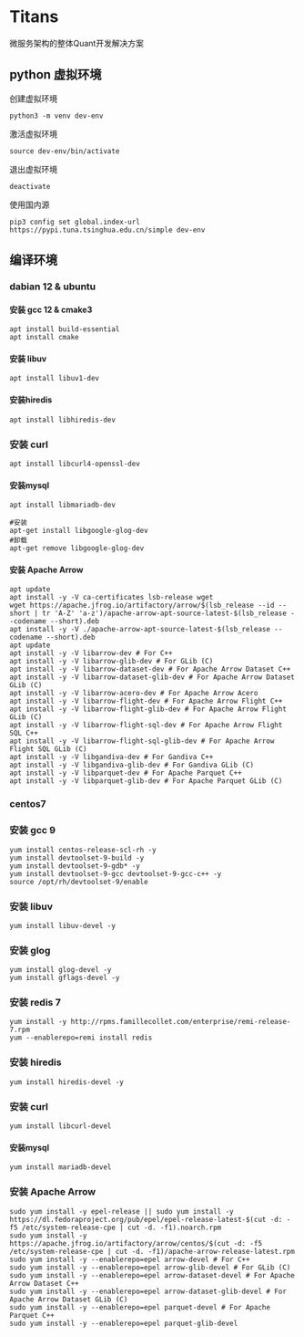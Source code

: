# Titans

微服务架构的整体Quant开发解决方案


## python 虚拟环境

创建虚拟环境
```shell
python3 -m venv dev-env
```

激活虚拟环境
```shell
source dev-env/bin/activate
```

退出虚拟环境
```shell
deactivate
```

使用国内源
```shell
pip3 config set global.index-url https://pypi.tuna.tsinghua.edu.cn/simple dev-env
```

## 编译环境

### dabian 12 & ubuntu

#### 安装 gcc 12 & cmake3
```shell
apt install build-essential
apt install cmake
```

#### 安装 libuv
```shell
apt install libuv1-dev
```

#### 安装hiredis
```shell
apt install libhiredis-dev
```

### 安装 curl
```shell
apt install libcurl4-openssl-dev
```

#### 安装mysql
```shell
apt install libmariadb-dev
```

```shell
#安装
apt-get install libgoogle-glog-dev
#卸载
apt-get remove libgoogle-glog-dev
```

#### 安装 Apache Arrow
```shell
apt update
apt install -y -V ca-certificates lsb-release wget
wget https://apache.jfrog.io/artifactory/arrow/$(lsb_release --id --short | tr 'A-Z' 'a-z')/apache-arrow-apt-source-latest-$(lsb_release --codename --short).deb
apt install -y -V ./apache-arrow-apt-source-latest-$(lsb_release --codename --short).deb
apt update
apt install -y -V libarrow-dev # For C++
apt install -y -V libarrow-glib-dev # For GLib (C)
apt install -y -V libarrow-dataset-dev # For Apache Arrow Dataset C++
apt install -y -V libarrow-dataset-glib-dev # For Apache Arrow Dataset GLib (C)
apt install -y -V libarrow-acero-dev # For Apache Arrow Acero
apt install -y -V libarrow-flight-dev # For Apache Arrow Flight C++
apt install -y -V libarrow-flight-glib-dev # For Apache Arrow Flight GLib (C)
apt install -y -V libarrow-flight-sql-dev # For Apache Arrow Flight SQL C++
apt install -y -V libarrow-flight-sql-glib-dev # For Apache Arrow Flight SQL GLib (C)
apt install -y -V libgandiva-dev # For Gandiva C++
apt install -y -V libgandiva-glib-dev # For Gandiva GLib (C)
apt install -y -V libparquet-dev # For Apache Parquet C++
apt install -y -V libparquet-glib-dev # For Apache Parquet GLib (C)
```

### centos7

### 安装 gcc 9
```shell
yum install centos-release-scl-rh -y
yum install devtoolset-9-build -y
yum install devtoolset-9-gdb* -y
yum install devtoolset-9-gcc devtoolset-9-gcc-c++ -y
source /opt/rh/devtoolset-9/enable
```

### 安装 libuv
```shell
yum install libuv-devel -y
```

### 安装 glog
```shell
yum install glog-devel -y
yum install gflags-devel -y
```

### 安装 redis 7 
```shell
yum install -y http://rpms.famillecollet.com/enterprise/remi-release-7.rpm
yum --enablerepo=remi install redis
```

### 安装 hiredis
```shell
yum install hiredis-devel -y
```

### 安装 curl
```shell
yum install libcurl-devel
```

#### 安装mysql
```shell
yum install mariadb-devel
```

### 安装 Apache Arrow
```shell
sudo yum install -y epel-release || sudo yum install -y https://dl.fedoraproject.org/pub/epel/epel-release-latest-$(cut -d: -f5 /etc/system-release-cpe | cut -d. -f1).noarch.rpm
sudo yum install -y https://apache.jfrog.io/artifactory/arrow/centos/$(cut -d: -f5 /etc/system-release-cpe | cut -d. -f1)/apache-arrow-release-latest.rpm
sudo yum install -y --enablerepo=epel arrow-devel # For C++
sudo yum install -y --enablerepo=epel arrow-glib-devel # For GLib (C)
sudo yum install -y --enablerepo=epel arrow-dataset-devel # For Apache Arrow Dataset C++
sudo yum install -y --enablerepo=epel arrow-dataset-glib-devel # For Apache Arrow Dataset GLib (C)
sudo yum install -y --enablerepo=epel parquet-devel # For Apache Parquet C++
sudo yum install -y --enablerepo=epel parquet-glib-devel 
```